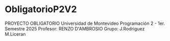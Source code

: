 # ObligatorioP2V2

PROYECTO OBLIGATORIO
Universidad de Montevideo
Programación 2 - 1er. Semestre 2025
Profesor: RENZO D'AMBROSIO
Grupo: J.Rodriguez M.Liceran
